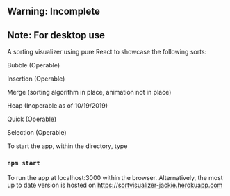 ## Warning: Incomplete

## Note: For desktop use

A sorting visualizer using pure React to showcase the following sorts:

Bubble (Operable)

Insertion (Operable)

Merge (sorting algorithm in place, animation not in place)

Heap (Inoperable as of 10/19/2019)

Quick (Operable)

Selection (Operable)

To start the app, within the directory, type

### `npm start`

To run the app at localhost:3000 within the browser. Alternatively, the most up to date version is hosted on https://sortvisualizer-jackie.herokuapp.com
